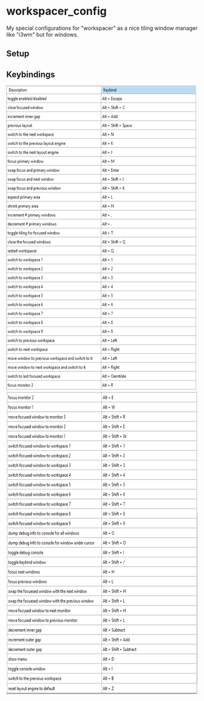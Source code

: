 # workspacer_config
My special configurations for "workspacer" as a nice tiling window manager like "i3wm" but for windows.

## Setup


## Keybindings
  <img height="800em" src="assets/keyb1.png"/>
  <img height="800em" width="594em" src="assets/keyb2.png"/>
 
